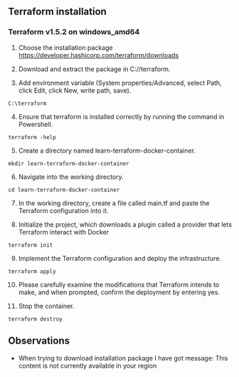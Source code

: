 ## Terraform installation

### Terraform v1.5.2 on windows_amd64

1. Choose the installation package https://developer.hashicorp.com/terraform/downloads

2. Download and extract the package in C://terraform.

3. Add environment variable (System properties/Advanced, select Path, click Edit, click New, write path, save).
```shell
C:\terraform
```

4. Ensure that terraform is installed correctly by running the command in Powershell.
```shell
terraform -help
```

5. Create a directory named learn-terraform-docker-container.
```shell
mkdir learn-terraform-docker-container
```

6. Navigate into the working directory.
```shell
cd learn-terraform-docker-container
```

7. In the working directory, create a file called main.tf and paste the Terraform configuration into it.

8. Initialize the project, which downloads a plugin called a provider that lets Terraform interact with Docker
```shell
terraform init
```

9. Implement the Terraform configuration and deploy the infrastructure.
```shell
terraform apply
```

10. Please carefully examine the modifications that Terraform intends to make, and when prompted, confirm the deployment by entering yes.

11. Stop the container.
```shell
terraform destroy
```

## Observations

* When trying to download installation package I have got message:
This content is not currently available in your region

